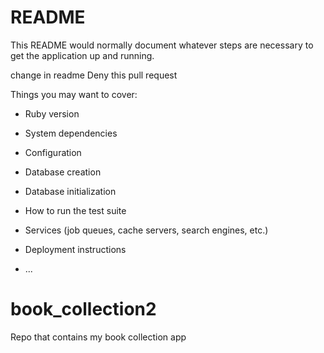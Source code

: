 # README

This README would normally document whatever steps are necessary to get the
application up and running.

change in readme
Deny this pull request

Things you may want to cover:

* Ruby version

* System dependencies

* Configuration

* Database creation

* Database initialization

* How to run the test suite

* Services (job queues, cache servers, search engines, etc.)

* Deployment instructions

* ...
# book_collection2
Repo that contains my book collection app
